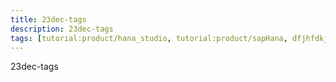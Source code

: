 ```yaml
---
title: 23dec-tags
description: 23dec-tags
tags: [tutorial:product/hana_studio, tutorial:product/sapHana, dfjhfdkjfdkjfd]
---
```


23dec-tags
